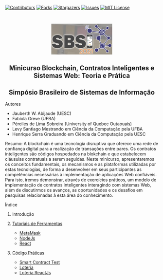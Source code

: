 [![Contributors][contributors-shield]][contributors-url]
[![Forks][forks-shield]][forks-url]
[![Stargazers][stars-shield]][stars-url]
[![Issues][issues-shield]][issues-url]
[![MIT License][license-shield]][license-url]

<br />
<p align="center">
  <a href="https://github.com/lifuesc/minicurso-blockchain/">
    <img src="./img/sbsi.jpeg" alt="Logo" width="200">
  </a>

  <h2 align="center">Minicurso Blockchain, Contratos Inteligentes e Sistemas Web: Teoria e Prática</h2>

  <h2 align="center">
    Simpósio Brasileiro de Sistemas de Informação
    <br />
 
  </h2>
</p>

Autores

- Jauberth W. Abijaude (UESC)
- Fabíola Greve (UFBA)
- Pérciles de Lima Sobreira (University of Quebec Outaouais)
- Levy Santiago Mestrando em Ciência da Computação pela UFBA
- Henrique Serra Graduando em Ciência da Computação pela UESC

Resumo:
A blockchain é uma tecnologia disruptiva que oferece uma rede de confiança digital para a realização de transações entre pares. Os contratos inteligentes são códigos hospedados na blokchain e que estabelecem cláusulas contratuais a serem seguidas. Neste minicurso, apresentaremos os conceitos fundamentais, os mecanismos e as plataformas utilizadas por estas tecnologias, de forma a desenvolver em seus participantes as competências necessárias à implementação de aplicações Web confiáveis. Para isto, iremos demonstrar, através de exercícios práticos, um modelo de implementação de contratos inteligentes interagindo com sistemas Web, além de discutirmos os avanços, as oportunidades e os desafios em pesquisas relacionadas à esta área do conhecimento.

Índice

1. Introdução

1. [Tutoriais de Ferramentas](https://github.com/lifuesc/minicurso-blockchain/tree/main/Ferramentas/)
   - [MetaMask](https://github.com/lifuesc/minicurso-blockchain/tree/main/Ferramentas/metamask)
   - [NodeJs](https://github.com/lifuesc/minicurso-blockchain/tree/main/Ferramentas/node)
   - [React](https://github.com/lifuesc/minicurso-blockchain/tree/main/Ferramentas/reactjs)
2. [Código Práticas](https://github.com/lifuesc/minicurso-blockchain/tree/main/Praticas)
   - [Smart Contract Test](https://github.com/lifuesc/minicurso-blockchain/tree/main/Praticas/smart-contract-test)
   - [Loteria](https://github.com/lifuesc/minicurso-blockchain/tree/main/Praticas/loteria)
   - [Loteria ReactJs](https://github.com/lifuesc/minicurso-blockchain/tree/main/Praticas/loteria-react)

[contributors-shield]: https://img.shields.io/github/contributors/lifuesc/minicurso-blockchain.svg?style=for-the-badge
[contributors-url]: https://github.com/lifuesc/minicurso-blockchain/graphs/contributors
[forks-shield]: https://img.shields.io/github/forks/lifuesc/minicurso-blockchain.svg?style=for-the-badge
[forks-url]: https://github.com/lifuesc/minicurso-blockchain/network/members
[stars-shield]: https://img.shields.io/github/stars/lifuesc/minicurso-blockchain.svg?style=for-the-badge
[stars-url]: https://github.com/lifuesc/minicurso-blockchain/stargazers
[issues-shield]: https://img.shields.io/github/issues/lifuesc/minicurso-blockchain.svg?style=for-the-badge
[issues-url]: https://github.com/lifuesc/minicurso-blockchain/issues
[license-shield]: https://img.shields.io/github/license/lifuesc/minicurso-blockchain.svg?style=for-the-badge
[license-url]: https://github.com/lifuesc/minicurso-blockchain/blob/main/LICENSE
